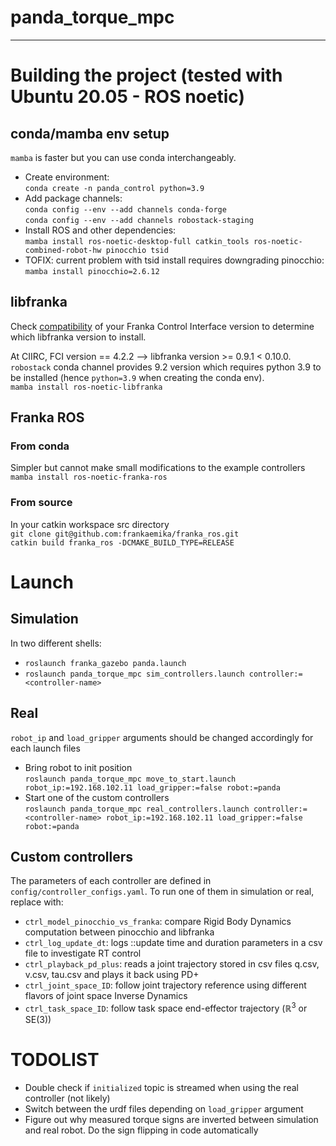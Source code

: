 # panda_torque_mpc
------------------  

# Building the project (tested with Ubuntu 20.05 - ROS noetic)
## conda/mamba env setup
`mamba` is faster but you can use conda interchangeably.

* Create environment:  
`conda create -n panda_control python=3.9`  
* Add package channels:  
`conda config --env --add channels conda-forge`    
`conda config --env --add channels robostack-staging`  
* Install ROS and other dependencies:  
`mamba install ros-noetic-desktop-full catkin_tools ros-noetic-combined-robot-hw pinocchio tsid`
* TOFIX: current problem with tsid install requires downgrading pinocchio:  
`mamba install pinocchio=2.6.12`


## libfranka
Check [compatibility](https://frankaemika.github.io/docs/compatibility.html "FCI-libfranka compatibily matrix") of your Franka Control Interface version to determine which libfranka version to install.

At CIIRC, FCI version == 4.2.2  --> libfranka version >= 0.9.1 < 0.10.0. `robostack` conda channel provides 9.2 version which requires python 3.9 to be installed (hence `python=3.9` when creating the conda env).   
`mamba install ros-noetic-libfranka`

## Franka ROS
### From conda
Simpler but cannot make small modifications to the example controllers  
`mamba install ros-noetic-franka-ros`

### From source
In your catkin workspace src directory    
`git clone git@github.com:frankaemika/franka_ros.git`  
`catkin build franka_ros -DCMAKE_BUILD_TYPE=RELEASE`  

# Launch
## Simulation
In two different shells:

* `roslaunch franka_gazebo panda.launch`
* `roslaunch panda_torque_mpc sim_controllers.launch controller:=<controller-name>`

## Real
`robot_ip` and `load_gripper` arguments should be changed accordingly for each launch files

* Bring robot to init position  
`roslaunch panda_torque_mpc move_to_start.launch robot_ip:=192.168.102.11 load_gripper:=false robot:=panda`
* Start one of the custom controllers  
`roslaunch panda_torque_mpc real_controllers.launch controller:=<controller-name> robot_ip:=192.168.102.11 load_gripper:=false robot:=panda`

## Custom controllers
The parameters of each controller are defined in `config/controller_configs.yaml`. To run one of them in simulation or real, replace <controller-name> with:
* `ctrl_model_pinocchio_vs_franka`: compare Rigid Body Dynamics computation between pinocchio and libfranka
* `ctrl_log_update_dt`: logs ::update time and duration parameters in a csv file to investigate RT control
* `ctrl_playback_pd_plus`: reads a joint trajectory stored in csv files q.csv, v.csv, tau.csv and plays it back using PD+ 
* `ctrl_joint_space_ID`: follow joint trajectory reference using different flavors of joint space Inverse Dynamics 
* `ctrl_task_space_ID`: follow task space end-effector trajectory ($\mathbb{R}^3$ or SE(3)) 


# TODOLIST
* Double check if `initialized` topic is streamed when using the real controller (not likely) 
* Switch between the urdf files depending on `load_gripper` argument
* Figure out why measured torque signs are inverted between simulation and real robot.
Do the sign flipping in code automatically
